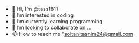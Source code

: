 - 👋 Hi, I’m @tass1811
- 👀 I’m interested in coding
- 🌱 I’m currently learning programming
- 💞️ I’m looking to collaborate on ...
- 📫 How to reach me "soltanitasnim24@gmail.com

<!---
Tass1811/Tass1811 is a ✨ special ✨ repository because its `README.md` (this file) appears on your GitHub profile.
You can click the Preview link to take a look at your changes.
--->
